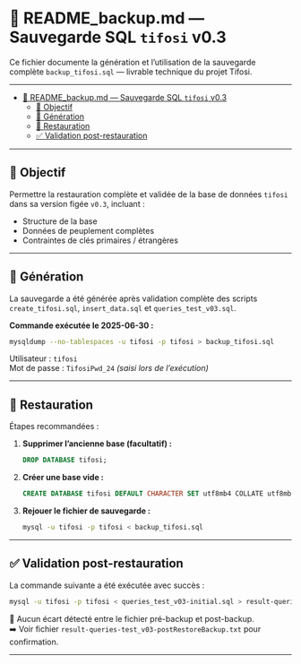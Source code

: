 # 💾 README_backup.md — Sauvegarde SQL `tifosi` v0.3

Ce fichier documente la génération et l’utilisation de la sauvegarde complète `backup_tifosi.sql` — livrable technique du projet Tifosi.

---

- [💾 README\_backup.md — Sauvegarde SQL `tifosi` v0.3](#-readme_backupmd--sauvegarde-sql-tifosi-v03)
  - [🎯 Objectif](#-objectif)
  - [🧪 Génération](#-génération)
  - [🔁 Restauration](#-restauration)
  - [✅ Validation post-restauration](#-validation-post-restauration)

---

## 🎯 Objectif

Permettre la restauration complète et validée de la base de données `tifosi` dans sa version figée `v0.3`, incluant :

- Structure de la base
- Données de peuplement complètes
- Contraintes de clés primaires / étrangères

---

## 🧪 Génération

La sauvegarde a été générée après validation complète des scripts `create_tifosi.sql`, `insert_data.sql` et `queries_test_v03.sql`.

**Commande exécutée le 2025-06-30 :**

```bash
mysqldump --no-tablespaces -u tifosi -p tifosi > backup_tifosi.sql
```

Utilisateur : `tifosi`  
Mot de passe : `TifosiPwd_24` _(saisi lors de l’exécution)_

---

## 🔁 Restauration

Étapes recommandées :

1. **Supprimer l’ancienne base (facultatif) :**

    ```sql
    DROP DATABASE tifosi;
    ```

2. **Créer une base vide :**

    ```sql
    CREATE DATABASE tifosi DEFAULT CHARACTER SET utf8mb4 COLLATE utf8mb4_general_ci;
    ```

3. **Rejouer le fichier de sauvegarde :**

    ```bash
    mysql -u tifosi -p tifosi < backup_tifosi.sql
    ```

---

## ✅ Validation post-restauration

La commande suivante a été exécutée avec succès :

```bash
mysql -u tifosi -p tifosi < queries_test_v03-initial.sql > result-queries-test_v03-postRestoreBackup.txt
```

📎 Aucun écart détecté entre le fichier pré-backup et post-backup.  
➡️ Voir fichier `result-queries-test_v03-postRestoreBackup.txt` pour confirmation.

---
